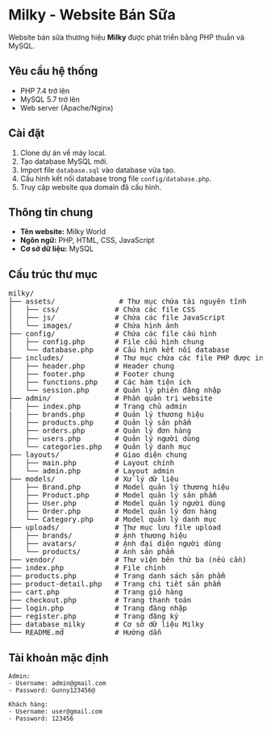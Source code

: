 # Milky - Website Bán Sữa

Website bán sữa thương hiệu **Milky** được phát triển bằng PHP thuần và MySQL.

## Yêu cầu hệ thống

- PHP 7.4 trở lên
- MySQL 5.7 trở lên
- Web server (Apache/Nginx)

## Cài đặt

1. Clone dự án về máy local.
2. Tạo database MySQL mới.
3. Import file `database.sql` vào database vừa tạo.
4. Cấu hình kết nối database trong file `config/database.php`.
5. Truy cập website qua domain đã cấu hình.

## Thông tin chung

- **Tên website:** Milky World
- **Ngôn ngữ:** PHP, HTML, CSS, JavaScript
- **Cơ sở dữ liệu:** MySQL

## Cấu trúc thư mục

<pre>
milky/
├── assets/               # Thư mục chứa tài nguyên tĩnh
│   ├── css/             # Chứa các file CSS
│   ├── js/              # Chứa các file JavaScript
│   └── images/          # Chứa hình ảnh
├── config/              # Chứa các file cấu hình
│   ├── config.php       # File cấu hình chung
│   └── database.php     # Cấu hình kết nối database
├── includes/            # Thư mục chứa các file PHP được include
│   ├── header.php       # Header chung
│   ├── footer.php       # Footer chung
│   ├── functions.php    # Các hàm tiện ích
│   └── session.php      # Quản lý phiên đăng nhập
├── admin/               # Phần quản trị website
│   ├── index.php        # Trang chủ admin
|   ├── brands.php       # Quản lý thương hiệu
│   ├── products.php     # Quản lý sản phẩm
│   ├── orders.php       # Quản lý đơn hàng
│   ├── users.php        # Quản lý người dùng
│   └── categories.php   # Quản lý danh mục
├── layouts/             # Giao diện chung
│   ├── main.php         # Layout chính
│   └── admin.php        # Layout admin
├── models/              # Xử lý dữ liệu
│   ├── Brand.php        # Model quản lý thương hiệu
│   ├── Product.php      # Model quản lý sản phẩm
│   ├── User.php         # Model quản lý người dùng
│   ├── Order.php        # Model quản lý đơn hàng
│   └── Category.php     # Model quản lý danh mục
├── uploads/             # Thư mục lưu file upload
│   ├── brands/          # Ảnh thương hiệu
│   ├── avatars/         # Ảnh đại diện người dùng       
│   └── products/        # Ảnh sản phẩm
├── vendor/              # Thư viện bên thứ ba (nếu cần)
├── index.php            # File chính
├── products.php         # Trang danh sách sản phẩm
├── product-detail.php   # Trang chi tiết sản phẩm
├── cart.php             # Trang giỏ hàng
├── checkout.php         # Trang thanh toán
├── login.php            # Trang đăng nhập
├── register.php         # Trang đăng ký
├── database_milky       # Cơ sở dữ liệu Milky
└── README.md            # Hướng dẫn
</pre>

## Tài khoản mặc định

```plaintext
Admin:
- Username: admin@gmail.com
- Password: Gunny123456@

Khách hàng:
- Username: user@gmail.com
- Password: 123456
```
